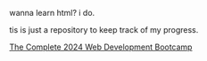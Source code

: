 wanna learn html? 
i do. 

tis is just a repository to keep track of my progress.

[The Complete 2024 Web Development Bootcamp](https://www.udemy.com/course/the-complete-web-development-bootcamp/)

